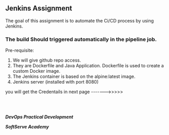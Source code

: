 ## Jenkins Assignment

The goal of this assignment is to automate the Ci/CD process by using Jenkins.

### The build Should triggered automatically in the pipeline job.

Pre-requisite:

1. We will give github repo access.
2. They are Dockerfile and Java Application. Dockerfile is used to create a custom Docker image.
3. The Jenkins container is based on the alpine:latest image.
4. Jenkins server (installed with port 8080)

you will get the Credentails in next page ------->>>>>

<br/><br/>

_**DevOps Practical Development**_ 

_**SoftServe Academy**_

<br/>
